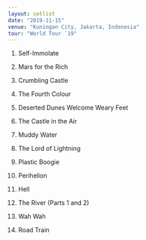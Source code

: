 ```yaml
---
layout: setlist
date: "2019-11-15"
venue: "Kuningan City, Jakarta, Indonesia"
tour: "World Tour `19"
---
```



 1. Self-Immolate

 2. Mars for the Rich

 3. Crumbling Castle

 4. The Fourth Colour

 5. Deserted Dunes Welcome Weary Feet

 6. The Castle in the Air

 7. Muddy Water

 8. The Lord of Lightning

 9. Plastic Boogie

10. Perihelion

11. Hell

12. The River
    (Parts 1 and 2)

13. Wah Wah

14. Road Train


